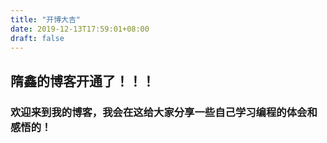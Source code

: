 ```yaml
---
title: "开博大吉"
date: 2019-12-13T17:59:01+08:00
draft: false
---
```

## 隋鑫的博客开通了！！！

### 欢迎来到我的博客，我会在这给大家分享一些自己学习编程的体会和感悟的！
